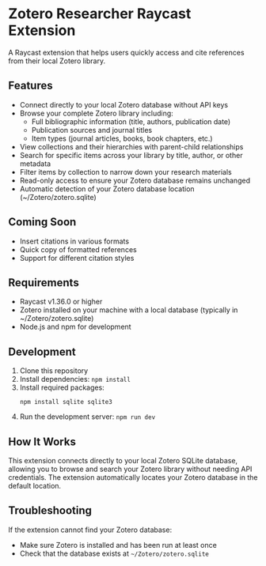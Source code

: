 # Zotero Researcher Raycast Extension

A Raycast extension that helps users quickly access and cite references from their local Zotero library.

## Features

- Connect directly to your local Zotero database without API keys
- Browse your complete Zotero library including:
  - Full bibliographic information (title, authors, publication date)
  - Publication sources and journal titles
  - Item types (journal articles, books, book chapters, etc.)
- View collections and their hierarchies with parent-child relationships
- Search for specific items across your library by title, author, or other metadata
- Filter items by collection to narrow down your research materials
- Read-only access to ensure your Zotero database remains unchanged
- Automatic detection of your Zotero database location (~/Zotero/zotero.sqlite)

## Coming Soon

- Insert citations in various formats
- Quick copy of formatted references
- Support for different citation styles

## Requirements

- Raycast v1.36.0 or higher
- Zotero installed on your machine with a local database (typically in ~/Zotero/zotero.sqlite)
- Node.js and npm for development

## Development

1. Clone this repository
2. Install dependencies: `npm install`
3. Install required packages:
   ```
   npm install sqlite sqlite3
   ```
4. Run the development server: `npm run dev`

## How It Works

This extension connects directly to your local Zotero SQLite database, allowing you to browse and search your Zotero library without needing API credentials. The extension automatically locates your Zotero database in the default location.

## Troubleshooting

If the extension cannot find your Zotero database:
- Make sure Zotero is installed and has been run at least once
- Check that the database exists at `~/Zotero/zotero.sqlite` 